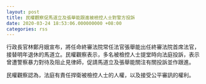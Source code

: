 ```yaml
---
layout: post
title: 民權觀察促馬道立及張舉能跟進被檢控人士對警方投訴
date: 2020-03-24 18:53:06.000000000 +08:00
categories: rss
---
```


行政長官林鄭月娥宣布，將任命終審法院常任法官張舉能出任終審法院首席法官，接替明年退休的馬道立。民權觀察表示，多名被檢控人士提堂時向法庭投訴，表示曾遭警察暴力對待及阻止見律師，促請馬道立及張舉能關注有關投訴並作跟進。

民權觀察認為，法庭有責任捍衛被檢控人士的人權，以及接受公平審訊的權利。
